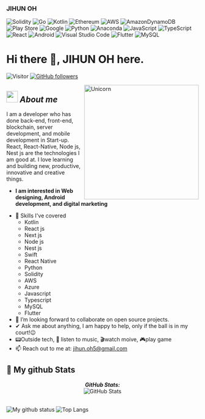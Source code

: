 ### JIHUN OH

![Solidity](https://img.shields.io/badge/Solidity-%23363636.svg?style=for-the-badge&logo=solidity&logoColor=white)
![Go](https://img.shields.io/badge/go-%2300ADD8.svg?style=for-the-badge&logo=go&logoColor=white)
![Kotlin](https://img.shields.io/badge/kotlin-%230095D5.svg?style=for-the-badge&logo=kotlin&logoColor=white)
![Ethereum](https://img.shields.io/badge/Ethereum-3C3C3D?style=for-the-badge&logo=Ethereum&logoColor=white)
![AWS](https://img.shields.io/badge/AWS-%23FF9900.svg?style=for-the-badge&logo=amazon-aws&logoColor=white)
![AmazonDynamoDB](https://img.shields.io/badge/Amazon%20DynamoDB-4053D6?style=for-the-badge&logo=Amazon%20DynamoDB&logoColor=white)
![Play Store](https://img.shields.io/badge/Google_Play-414141?style=for-the-badge&logo=google-play&logoColor=white)
![Google](https://img.shields.io/badge/google-4285F4?style=for-the-badge&logo=google&logoColor=white)
![Python](https://img.shields.io/badge/python-3776AB?style=for-the-badge&logo=python&logoColor=white)
![Anaconda](https://img.shields.io/badge/Anaconda-44A833?style=for-the-badge&logo=Anaconda&logoColor=white)
![JavaScript](https://img.shields.io/badge/JavaScript-F7DF1E?style=for-the-badge&logo=JavaScript&logoColor=white)
![TypeScript](https://img.shields.io/badge/TypeScript-3178C6?style=for-the-badge&logo=TypeScript&logoColor=white)
![React](https://img.shields.io/badge/React-61DAFB?style=for-the-badge&logo=React&logoColor=white)
![Android](https://img.shields.io/badge/Android-3DDC84?style=for-the-badge&logo=Android&logoColor=white)
![Visual Studio Code](https://img.shields.io/badge/Visual%20Studio%20Code-007ACC?style=for-the-badge&logo=Visual%20Studio%20Code&logoColor=white)
![Flutter](https://img.shields.io/badge/Flutter-02569B?style=for-the-badge&logo=Flutter&logoColor=white)
![MySQL](https://img.shields.io/badge/MySQL-4479A1?style=for-the-badge&logo=MySQL&logoColor=white)


# Hi there 👋, JIHUN OH here. 
![Visitor](https://visitor-badge.laobi.icu/badge?page_id=kokong1231.repoName) [![GitHub followers](https://img.shields.io/github/followers/kokong1231.svg?style=social&label=Follow)](https://github.com/kokong1231?tab=followers)<br/>

<img align="right" width=300px alt="Unicorn" src="https://media.tenor.com/5ry-200hErMAAAAd/hacker-hacker-man.gif" />

## <img src="https://media.giphy.com/media/ObNTw8Uzwy6KQ/giphy.gif" width="30px">&nbsp;***About me***

I am a developer who has done back-end, front-end, blockchain, server development, and mobile development in Start-up. React, React-Native, Node js, Nest js are the technologies I am good at. I love learning and building new, productive, innovative and creative things.
* **I am interested in Web designing, Android development, and digital marketing**
- 🌱 Skills I've covered
  - Kotlin
  - React js
  - Next js
  - Node js
  - Nest js
  - Swift
  - React Native
  - Python
  - Solidity
  - AWS
  - Azure
  - Javascript
  - Typescript
  - MySQL
  - Flutter
- 👯 I’m looking forward to collaborate on open source projects.
- ✔ Ask me about anything, I am happy to help, only if the ball is in my court!😉<br>
- 📟Outside tech, 🎵 listen to music, 🎬watch moive, 🎮play game
- 📫 Reach out to me at: jihun.oh5@gmail.com


<h2>👀 My github Stats</h2>

<div>
<!--   <p align="center">
    <b><em>Now listening to</em></b> <br/>
    <img src="https://spotify-github-profile.vercel.app/api/view?uid=Bhargavi-hash&cover_image=true&theme=novatorem" alt="Now Listenting to" />
  </p> -->
  
  <p align="center">
  <b><em>GitHub Stats:</em></b> <br/>
    <img src="https://github-readme-streak-stats.herokuapp.com/?user=kokong1231" alt="GitHub Stats" /> <br/><br/>
  
</div>

![My github status](https://github-readme-stats.vercel.app/api?username=kokong1231&show_icons=true&include_all_commits=true)
![Top Langs](https://github-readme-stats.vercel.app/api/top-langs/?username=kokong1231&layout=compact)
